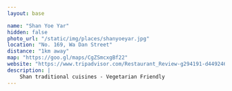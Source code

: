 ```yaml
---
layout: base

name: "Shan Yoe Yar"
hidden: false
photo_url: "/static/img/places/shanyoeyar.jpg"
location: "No. 169, Wa Dan Street"
distance: "1km away"
map: "https://goo.gl/maps/CgZSmcxgBf22"
website: "https://www.tripadvisor.com/Restaurant_Review-g294191-d4492468-Reviews-Shan_Yoe_Yar-Yangon_Rangoon_Yangon_Region.html"
description: |
    Shan traditional cuisines - Vegetarian Friendly
---
```

